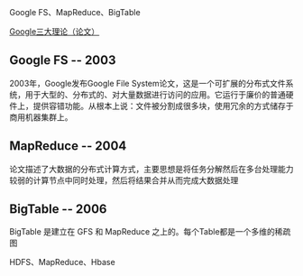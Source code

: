 Google FS、MapReduce、BigTable

[Google三大理论（论文）](http://blog.csdn.net/w1573007/article/details/52966742 "title") 

## Google FS -- 2003
2003年，Google发布Google File System论文，这是一个可扩展的分布式文件系统，用于大型的、分布式的、对大量数据进行访问的应用。它运行于廉价的普通硬件上，提供容错功能。从根本上说：文件被分割成很多块，使用冗余的方式储存于商用机器集群上。

## MapReduce -- 2004
论文描述了大数据的分布式计算方式，主要思想是将任务分解然后在多台处理能力较弱的计算节点中同时处理，然后将结果合并从而完成大数据处理

## BigTable -- 2006
BigTable 是建立在 GFS 和 MapReduce 之上的。每个Table都是一个多维的稀疏图


HDFS、MapReduce、Hbase